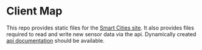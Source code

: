 Client Map
==========
This repo provides static files for the [Smart Cities site][site_link]. It also
provides files required to read and write new sensor data via the api.
Dynamically created [api documentation][api_link] should be available.


[site_link]:http://smartcities.switchsystems.co.uk/
[api_link]:http://www.smartcities.switchsystems.co.uk/api/docs/

